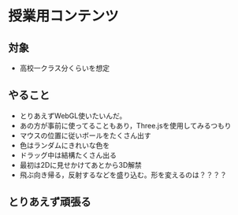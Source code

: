 # 授業用コンテンツ

## 対象
* 高校一クラス分くらいを想定

## やること
* とりあえずWebGL使いたいんだ。
* あの方が事前に使ってることもあり，Three.jsを使用してみるつもり
* マウスの位置に従いボールをたくさん出す
* 色はランダムにきれいな色を
* ドラッグ中は結構たくさん出る
* 最初は2Dに見せかけてあとから3D解禁
* 飛ぶ向き帰る，反射するなどを盛り込む。形を変えるのは？？？？

## とりあえず頑張る
